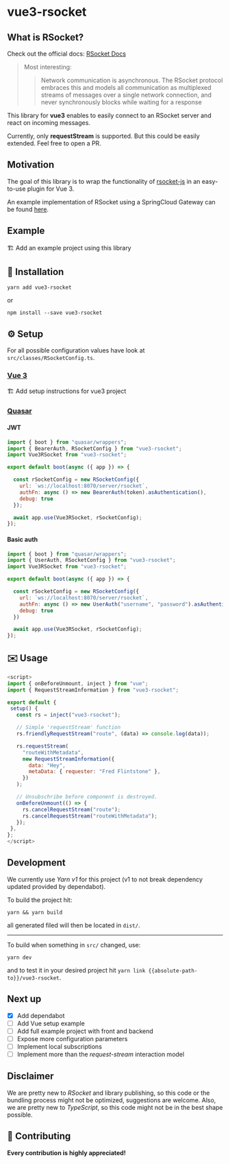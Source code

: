 # vue3-rsocket

## What is RSocket?

Check out the official docs: [RSocket Docs](https://rsocket.io/docs/)

> Most interesting:
>>Network communication is asynchronous. The RSocket protocol embraces
>>this and models all communication as multiplexed streams of messages
>>over a single network connection, and never synchronously blocks while
>>waiting for a response

This library for **vue3** enables to easily connect to an RSocket server and react on incoming messages.

Currently, only **requestStream** is supported. But this could be easily extended. Feel free to open a PR.

## Motivation

The goal of this library is to wrap the functionality of [rsocket-js](https://github.com/rsocket/rsocket-js)
in an easy-to-use plugin for Vue 3.

An example implementation of RSocket using a SpringCloud Gateway can be found
[here](https://github.com/nexiles/spring-cloud-gateway-rsocket-websocket).

## Example

:building_construction: Add an example project using this library

## :floppy_disk: Installation

```shell
yarn add vue3-rsocket
```
or
```shell
npm install --save vue3-rsocket
```

## :gear: Setup

For all possible configuration values have look at `src/classes/RSocketConfig.ts`.

### [Vue 3]((https://v3.vuejs.org/))

:building_construction: Add setup instructions for vue3 project

### [Quasar](https://quasar.dev/)

#### JWT

```javascript
import { boot } from "quasar/wrappers";
import { BearerAuth, RSocketConfig } from "vue3-rsocket";
import Vue3RSocket from "vue3-rsocket";

export default boot(async ({ app }) => {

  const rSocketConfig = new RSocketConfig({
    url: `ws://localhost:8070/server/rsocket`,
    authFn: async () => new BearerAuth(token).asAuthentication(),
    debug: true
  });

  await app.use(Vue3RSocket, rSocketConfig);
});
```

#### Basic auth

```javascript
import { boot } from "quasar/wrappers";
import { UserAuth, RSocketConfig } from "vue3-rsocket";
import Vue3RSocket from "vue3-rsocket";

export default boot(async ({ app }) => {

  const rSocketConfig = new RSocketConfig({
    url: `ws://localhost:8070/server/rsocket`,
    authFn: async () => new UserAuth("username", "password").asAuthentication(),
    debug: true
  })

  await app.use(Vue3RSocket, rSocketConfig);
});
```

## :envelope: Usage

 ```javascript
<script>
import { onBeforeUnmount, inject } from "vue";
import { RequestStreamInformation } from "vue3-rsocket";

export default {
  setup() {
    const rs = inject("vue3-rsocket");

    // Simple 'requestStream' function
    rs.friendlyRequestStream("route", (data) => console.log(data));

    rs.requestStream(
      "routeWithMetadata",
      new RequestStreamInformation({
        data: "Hey",
        metaData: { requester: "Fred Flintstone" },
      })
    );

    // Unsubschribe before component is destroyed.
    onBeforeUnmount(() => {
      rs.cancelRequestStream("route");
      rs.cancelRequestStream("routeWithMetadata");
    });
  },
};
</script>
```

## Development

We currently use *Yarn v1* for this project (v1 to not break dependency updated provided by dependabot).

To build the project hit:

```shell
yarn && yarn build
```

all generated filed will then be located in `dist/`.

---

To build when something in `src/` changed, use:

```shell
yarn dev
```

and to test it in your desired project hit `yarn link {{absolute-path-to}}/vue3-rsocket`.

## Next up

- [x] Add dependabot
- [ ] Add Vue setup example
- [ ] Add full example project with front and backend
- [ ] Expose more configuration parameters
- [ ] Implement local subscriptions
- [ ] Implement more than the *request-stream* interaction model

## Disclaimer

We are pretty new to *RSocket* and library publishing, so this code or the bundling process might not be optimized,
suggestions are welcome. Also, we are pretty new to *TypeScript*, so this code might not be in the best shape possible.

## :handshake: Contributing

**Every contribution is highly appreciated!**
